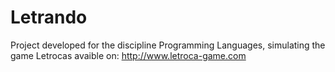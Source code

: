 # Letrando
Project developed for the discipline Programming Languages, simulating the game Letrocas avaible on: http://www.letroca-game.com

